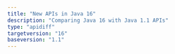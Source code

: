 ```yaml
---
title: "New APIs in Java 16"
description: "Comparing Java 16 with Java 1.1 APIs"
type: "apidiff"
targetversion: "16"
baseversion: "1.1"
---
```


